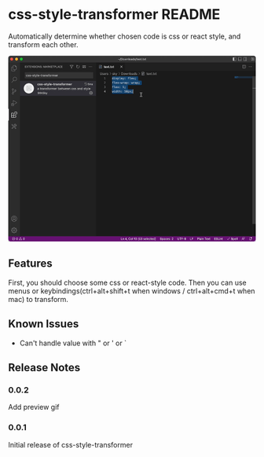 # css-style-transformer README

Automatically determine whether chosen code is css or react style, and transform each other.

![preview](https://github.com/loljtdg/css-style-transformer/blob/main/src/assets/06z5s-z9wrr.gif)

## Features

First, you should choose some css or react-style code. Then you can use menus or keybindings(ctrl+alt+shift+t when windows / ctrl+alt+cmd+t when mac) to transform.

## Known Issues

- Can't handle value with " or ' or `  

## Release Notes

### 0.0.2

Add preview gif

### 0.0.1

Initial release of css-style-transformer
